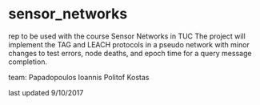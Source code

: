 # sensor_networks
rep to be used with the course Sensor Networks in TUC
The project will implement the TAG and LEACH protocols in a pseudo network with minor changes to test errors, node deaths, and epoch time for a query message completion.

team: Papadopoulos Ioannis
      Politof Kostas
      
last updated 9/10/2017
